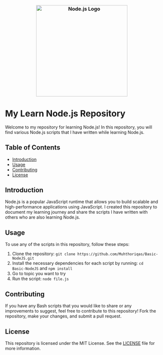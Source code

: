 <h3 align="center">
    <img src="https://nodejs.org/static/images/logo-light.svg" alt="Node.js Logo" width="300">
</h3>

# My Learn Node.js Repository

Welcome to my repository for learning Node.js! In this repository, you will find various Node.js scripts that I have written while learning Node.js.

## Table of Contents

- [Introduction](#introduction)
- [Usage](#usage)
- [Contributing](#contributing)
- [License](#license)

## Introduction

Node.js is a popular JavaScript runtime that allows you to build scalable and high-performance applications using JavaScript. I created this repository to document my learning journey and share the scripts I have written with others who are also learning Node.js.

## Usage

To use any of the scripts in this repository, follow these steps:

1. Clone the repository:
`git clone https://github.com/Muhthoriqas/Basic-NodeJS.git`
2. Install the necessary dependencies for each script by running:
`cd Basic-NodeJS` and
`npm install`
3. Go to topic you want to try 
4. Run the script: `node file.js`

## Contributing
If you have any Bash scripts that you would like to share or any improvements to suggest, feel free to contribute to this repository! Fork the repository, make your changes, and submit a pull request.

## License
This repository is licensed under the MIT License. See the <a href="https://github.com/Muhthoriqas/Basic-NodeJS/blob/master/LICENSE">LICENSE</a> file for more information.
